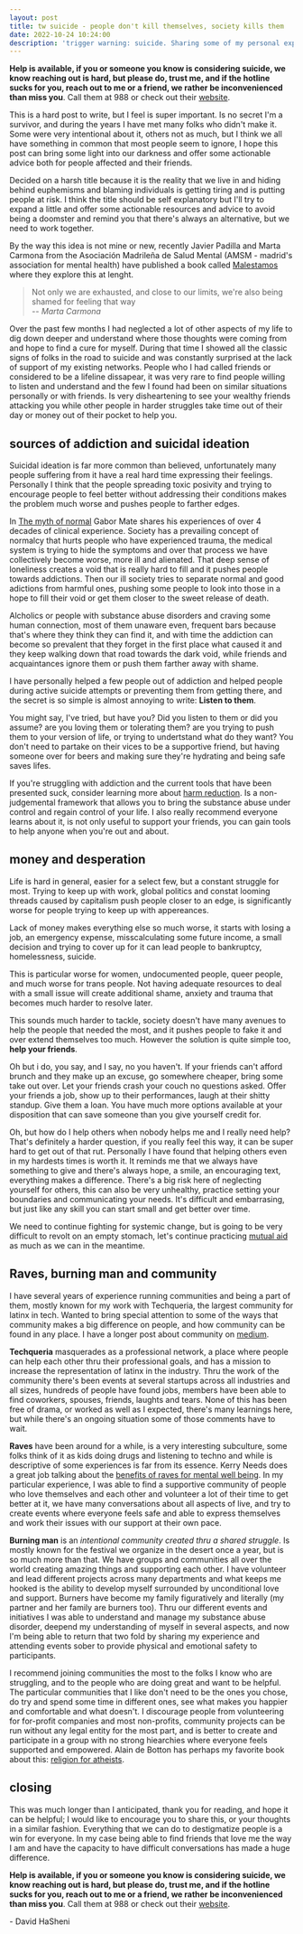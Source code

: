 ```yaml
---
layout: post
title: tw suicide - people don't kill themselves, society kills them
date: 2022-10-24 10:24:00
description: 'trigger warning: suicide. Sharing some of my personal experiences in the hope it can be helpful to other people and their friends'
---
```


**Help is available, if you or someone you know is considering suicide, we know reaching out is hard, but please do, trust me, and if the hotline sucks for you, reach out to me or a friend, we rather be inconvenienced than miss you**. Call them at 988 or check out their [website](https://988lifeline.org/).

This is a hard post to write, but I feel is super important. Is no secret I'm a survivor, and during the years I have met many folks who didn't make it. Some were very intentional about it, others not as much, but I think we all have something in common that most people seem to ignore, I hope this post can bring some light into our darkness and offer some actionable advice both for people affected and their friends.

Decided on a harsh title because it is the reality that we live in and hiding behind euphemisms and blaming individuals is getting tiring and is putting people at risk. I think the title should be self explanatory but I'll try to expand a little and offer some actionable resources and advice to avoid being a doomster and remind you that there's always an alternative, but we need to work together.

By the way this idea is not mine or new, recently Javier Padilla and Marta Carmona from the Asociación Madrileña de Salud Mental (AMSM - madrid's association for mental health) have published a book called [Malestamos](https://www.amazon.com/Malestamos-Cuando-estar-problema-colectivo/dp/B0BGYCGS21) where they explore this at lenght.

> Not only we are exhausted, and close to our limits, we're also being shamed for feeling that way <br/>
> -- <cite> Marta Carmona </cite>

Over the past few months I had neglected a lot of other aspects of my life to dig down deeper and understand where those thoughts were coming from and hope to find a cure for myself. During that time I showed all the classic signs of folks in the road to suicide and was constantly surprised at the lack of support of my existing networks. People who I had called friends or considered to be a lifeline dissapear, it was very rare to find people willing to listen and understand and the few I found had been on similar situations personally or with friends. Is very disheartening to see your wealthy friends attacking you while other people in harder struggles take time out of their day or money out of their pocket to help you.

## sources of addiction and suicidal ideation

Suicidal ideation is far more common than believed, unfortunately many people suffering from it have a real hard time expressing their feelings. Personally I think that the people spreading toxic posivity and trying to encourage people to feel better without addressing their conditions makes the problem much worse and pushes people to farther edges.

In [The myth of normal](https://bookshop.org/p/books/the-myth-of-normal-trauma-illness-and-healing-in-a-toxic-culture-gabor-mate/17446136?ean=9780593083888) Gabor Mate shares his experiences of over 4 decades of clinical experience. Society has a prevailing concept of normalcy that hurts people who have experienced trauma, the medical system is trying to hide the symptoms and over that process we have collectively become worse, more ill and alienated. That deep sense of loneliness creates a void that is really hard to fill and it pushes people towards addictions. Then our ill society tries to separate normal and good adictions from harmful ones, pushing some people to look into those in a hope to fill their void or get them closer to the sweet release of death.

Alcholics or people with substance abuse disorders and craving some human connection, most of them unaware even, frequent bars because that's where they think they can find it, and with time the addiction can become so prevalent that they forget in the first place what caused it and they keep walking down that road towards the dark void, while friends and acquaintances ignore them or push them farther away with shame.

I have personally helped a few people out of addiction and helped people during active suicide attempts or preventing them from getting there, and the secret is so simple is almost annoying to write: **Listen to them**.

You might say, I've tried, but have you? Did you listen to them or did you assume? are you loving them or tolerating them? are you trying to push them to your version of life, or trying to undertstand what do they want? You don't need to partake on their vices to be a supportive friend, but having someone over for beers and making sure they're hydrating and being safe saves lifes.

If you're struggling with addiction and the current tools that have been presented suck, consider learning more about [harm reduction](https://harmreduction.org/about-us/principles-of-harm-reduction/). Is a non-judgemental framework that allows you to bring the substance abuse under control and regain control of your life. I also really recommend everyone learns about it, is not only useful to support your friends, you can gain tools to help anyone when you're out and about.

## money and desperation

Life is hard in general, easier for a select few, but a constant struggle for most. Trying to keep up with work, global politics and constat looming threads caused by capitalism push people closer to an edge, is significantly worse for people trying to keep up with appereances.

Lack of money makes everything else so much worse, it starts with losing a job, an emergency expense, misscalculating some future income, a small decision and trying to cover up for it can lead people to bankruptcy, homelessness, suicide.

This is particular worse for women, undocumented people, queer people, and much worse for trans people. Not having adequate resources to deal with a small issue will create additional shame, anxiety and trauma that becomes much harder to resolve later.

This sounds much harder to tackle, society doesn't have many avenues to help the people that needed the most, and it pushes people to fake it and over extend themselves too much. However the solution is quite simple too, **help your friends**.

Oh but i do, you say, and I say, no you haven't. If your friends can't afford brunch and they make up an excuse, go somewhere cheaper, bring some take out over. Let your friends crash your couch no questions asked. Offer your friends a job, show up to their performances, laugh at their shitty standup. Give them a loan. You have much more options available at your disposition that can save someone than you give yourself credit for.

Oh, but how do I help others when nobody helps me and I really need help? That's definitely a harder question, if you really feel this way, it can be super hard to get out of that rut. Personally I have found that helping others even in my hardests times is worth it. It reminds me that we always have something to give and there's always hope, a smile, an encouraging text, everything makes a difference. There's a big risk here of neglecting yourself for others, this can also be very unhealthy, practice setting your boundaries and communicating your needs. It's difficult and embarrasing, but just like any skill you can start small and get better over time.

We need to continue fighting for systemic change, but is going to be very difficult to revolt on an empty stomach, let's continue practicing [mutual aid](https://en.wikipedia.org/wiki/Mutual_aid_(organization_theory)) as much as we can in the meantime.

## Raves, burning man and community

I have several years of experience running communities and being a part of them, mostly known for my work with Techqueria, the largest community for latinx in tech. Wanted to bring special attention to some of the ways that community makes a big difference on people, and how community can be found in any place. I have a longer post about community on [medium](https://medium.com/@dvidsilva/mussings-about-community-1093136ae9b6?source=rss-7090ff0fbab0------2).

**Techqueria** masquerades as a professional network, a place where people can help each other thru their professional goals, and has a mission to increase the representation of latinx in the industry. Thru the work of the community there's been events at several startups across all industries and all sizes, hundreds of people have found jobs, members have been able to find coworkers, spouses, friends, laughts and tears. None of this has been free of drama, or worked as well as I expected, there's many learnings here, but while there's an ongoing situation some of those comments have to wait.

**Raves** have been around for a while, is a very interesting subculture, some folks think of it as kids doing drugs and listening to techno and while is descriptive of some experiences is far from its essence. Kerry Needs does a great job talking about the [benefits of raves for mental well being](https://kerryneeds-33227.medium.com/the-mental-health-benefits-of-raving-4612251ac29c). In my particular experience, I was able to find a supportive community of people who love themselves and each other and volunteer a lot of their time to get better at it, we have many conversations about all aspects of live, and try to create events where everyone feels safe and able to express themselves and work their issues with our support at their own pace.

**Burning man** is an *intentional community created thru a shared struggle*. Is mostly known for the festival we organize in the desert once a year, but is so much more than that. We have groups and communities all over the world creating amazing things and supporting each other. I have volunteer and lead different projects across many departments and what keeps me hooked is the ability to develop myself surrounded by unconditional love and support. Burners have become my family figuratively and literally (my partner and her family are burners too). Thru our different events and initiatives I was able to understand and manage my substance abuse disorder, deepend my understanding of myself in several aspects, and now I'm being able to return that two fold by sharing my experience and attending events sober to provide physical and emotional safety to participants.

I recommend joining communities the most to the folks I know who are struggling, and to the people who are doing great and want to be helpful. The particular communities that I like don't need to be the ones you chose, do try and spend some time in different ones, see what makes you happier and comfortable and what doesn't. I discourage people from volunteering for for-profit companies and most non-profits, community projects can be run without any legal entity for the most part, and is better to create and participate in a group with no strong hiearchies where everyone feels supported and empowered. Alain de Botton has perhaps my favorite book about this: [religion for atheists](https://en.wikipedia.org/wiki/Religion_for_Atheists#:~:text=Religion%20for%20Atheists%3A%20A%20non,in%20secular%20life%20and%20society.).

## closing

This was much longer than I anticipated, thank you for reading, and hope it can be helpful; I would like to encourage you to share this, or your thoughts in a similar fashion. Everything that we can do to destigmatize people is a win for everyone. In my case being able to find friends that love me the way I am and have the capacity to have difficult conversations has made a huge difference.

**Help is available, if you or someone you know is considering suicide, we know reaching out is hard, but please do, trust me, and if the hotline sucks for you, reach out to me or a friend, we rather be inconvenienced than miss you**. Call them at 988 or check out their [website](https://988lifeline.org/).

\- David HaSheni
